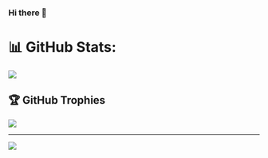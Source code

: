### Hi there 👋

# 📊 GitHub Stats:
![](https://github-readme-stats.vercel.app/api/top-langs/?username=Peterged&theme=tokyonight&hide_border=false&include_all_commits=false&count_private=false&layout=compact)

## 🏆 GitHub Trophies
![](https://github-profile-trophy.vercel.app/?username=Peterged&theme=radical&no-frame=false&no-bg=true&margin-w=4)

---
[![](https://visitcount.itsvg.in/api?id=Peterged&icon=0&color=1)](https://visitcount.itsvg.in)

<!-- Proudly created with GPRM ( https://gprm.itsvg.in ) -->
